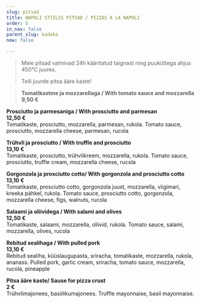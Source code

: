 ```yaml
---
slug: pitsad
title: NAPOLI STIILIS PITSAD / PIZZAS A LA NAPOLI
order: 5
in_nav: false
parent_slug: kadaka
new: false

---
```

<div class="ellipsis"></div>

> Meie pitsad valmivad 24h kääritatud taignast ning puuküttega ahjus 450°C juures.
>
> Telli juurde pitsa ääre kaste!

> 
>
> **Tomatikastme ja mozzarellaga / With tomato sauce and mozzarella**  
> **9,50 €**

**Prosciutto ja parmesaniga / With prosciutto and parmesan**  
**12,50 €**  
<span class="koostis">Tomatikaste, prosciutto, mozzarella, parmesan, rukola. Tomato sauce, prosciutto, mozzarella cheese, parmesan, rucola</span>

**Trühvli ja prosciutto / With truffle and prosciutto**  
**13,10 €**  
<span class="koostis">Tomatikaste, prosciutto, trühvlikreem, mozzarella, rukola. Tomato sauce, prosciutto, truffle cream, mozzarella cheese, rucola</span>

**Gorgonzola ja prosciutto cotto/ With gorgonzola and prosciutto cotto**  
**13,10 €**  
<span class="koostis">Tomatikaste, prosciutto cotto, gorgonzola juust, mozzarella, viigimari, kreeka pähkel, rukola. Tomato sauce, prosciutto cotto, gorgonzola, mozzarella cheese, figs, walnuts, rucola</span>

<span class="spicy"></span> **Salaami ja oliividega / With salami and olives**  
**12,50 €**  
<span class="koostis">Tomatikaste, salaami, mozzarella, oliivid, rukola. Tomato sauce, salami, mozzarella, olives,  rucola</span>

<span class="spicy"></span> **Rebitud sealihaga / With pulled pork**  
**13,10 €**  
<span class="koostis">Rebitud sealiha, küüslaugupasta, sriracha, tomatikaste, mozzarella, rukola, ananass.  Pulled pork, garlic cream, sriracha, tomato sauce, mozzarella, rucola, pineapple</span>

**Pitsa ääre kaste/ Sause for pizza crust**  
**2 €**  
<span class="koostis">Trühvlimajonees, basiilikumajonees. Truffle mayonnaise, basil mayonnaise.</span>